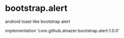 # bootstrap.alert
android toast like bootstrap alert

implementation 'com.github.alnazer:bootstrap.alert:1.0.0'
